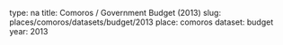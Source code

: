 type: na
title: Comoros / Government Budget (2013)
slug: places/comoros/datasets/budget/2013
place: comoros
dataset: budget
year: 2013
